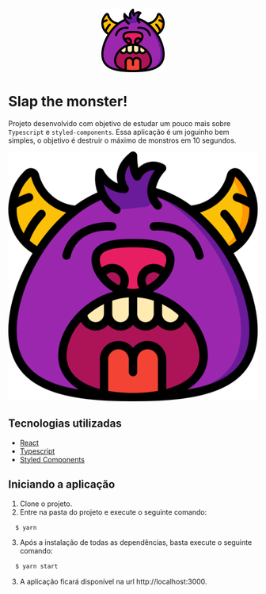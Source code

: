 <p align="center">
  <img src="/src/assets/monster.png" alt="monster" width="128">
</p>

# Slap the monster!

Projeto desenvolvido com objetivo de estudar um pouco mais sobre `Typescript` e `styled-components`. Essa aplicação é um joguinho bem simples, o objetivo é destruir o máximo de monstros em 10 segundos.

<p align="center">
  <img src="/src/assets/monster.png" alt="monster" width="738">
</p>

## Tecnologias utilizadas

* [React](https://pt-br.reactjs.org/docs/create-a-new-react-app.html)
* [Typescript](https://www.typescriptlang.org)
* [Styled Components](https://styled-components.com)

## Iniciando a aplicação

1. Clone o projeto.
2. Entre na pasta do projeto e execute o seguinte comando:
```sh
  $ yarn
```
3. Após a instalação de todas as dependências, basta execute o seguinte comando:
```sh
  $ yarn start
```
3. A aplicação ficará disponível na url http://localhost:3000.
